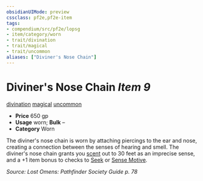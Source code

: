 ```yaml
---
obsidianUIMode: preview
cssclass: pf2e,pf2e-item
tags:
- compendium/src/pf2e/lopsg
- item/category/worn
- trait/divination
- trait/magical
- trait/uncommon
aliases: ["Diviner's Nose Chain"]
---
```

# Diviner's Nose Chain *Item 9*  
[divination](../../../Rules/traits/divination.md)  [magical](../../../Rules/traits/magical.md)  [uncommon](../../../Rules/traits/uncommon.md)  

- **Price** 650 gp
- **Usage** worn; **Bulk** –
- **Category** Worn

The diviner's nose chain is worn by attaching piercings to the ear and nose, creating a connection between the senses of hearing and smell. The diviner's nose chain grants you [scent](../../../Rules/abilities/scent.md) out to 30 feet as an imprecise sense, and a +1 item bonus to checks to [Seek](../../../Rules/actions/seek.md) or [Sense Motive](../../../Rules/actions/sense-motive.md).

*Source: Lost Omens: Pathfinder Society Guide p. 78*